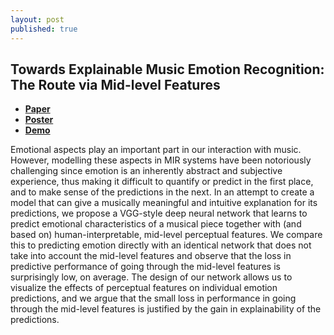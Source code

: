 ```yaml
---
layout: post
published: true
---
```

## Towards Explainable Music Emotion Recognition: The Route via Mid-level Features

<ul class="downloads">
  <li><a href="https://arxiv.org/abs/1907.03572"><strong>Paper</strong></a></li>
  <li><a href="#"><strong>Poster</strong></a></li>
  <li><a href="https://shreyanc.github.io/ismir_example.html"><strong>Demo</strong></a></li>
 </ul>

Emotional aspects play an important part in our interaction with music. However, modelling these aspects in MIR systems have been notoriously challenging since emotion is an inherently abstract and subjective experience, thus making it difficult to quantify or predict in the first place, and to make sense of the predictions in the next. In an attempt to create a model that can give a musically meaningful and intuitive explanation for its predictions, we propose a VGG-style deep neural network that learns to predict emotional characteristics of a musical piece together with (and based on) human-interpretable, mid-level perceptual features. We compare this to predicting emotion directly with an identical network that does not take into account the mid-level features and observe that the loss in predictive performance of going through the mid-level features is surprisingly low, on average. The design of our network allows us to visualize the effects of perceptual features on individual emotion predictions, and we argue that the small loss in performance in going through the mid-level features is justified by the gain in explainability of the predictions.
